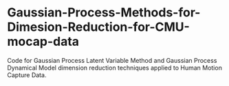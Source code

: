 # Gaussian-Process-Methods-for-Dimesion-Reduction-for-CMU-mocap-data

Code for Gaussian Process Latent Variable Method and Gaussian Process Dynamical Model dimension reduction techniques applied to Human Motion Capture Data. 
